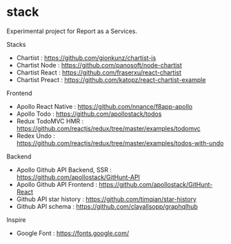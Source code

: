 # stack
Experimental project for Report as a Services.

Stacks
- Chartist : https://github.com/gionkunz/chartist-js
- Chartist Node : https://github.com/panosoft/node-chartist
- Chartist React : https://github.com/fraserxu/react-chartist
- Chartist Preact : https://github.com/katopz/react-chartist-example

Frontend
- Apollo React Native : https://github.com/nnance/f8app-apollo
- Apollo Todo : https://github.com/apollostack/todos
- Redux TodoMVC HMR : https://github.com/reactjs/redux/tree/master/examples/todomvc
- Redex Undo : https://github.com/reactjs/redux/tree/master/examples/todos-with-undo

Backend
- Apollo Github API Backend, SSR : https://github.com/apollostack/GitHunt-API
- Apollo Github API Frontend : https://github.com/apollostack/GitHunt-React
- Github API star history : https://github.com/timqian/star-history
- Github API schema : https://github.com/clayallsopp/graphqlhub

Inspire
- Google Font : https://fonts.google.com/

